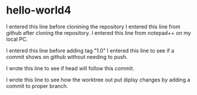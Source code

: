 # hello-world4
I entered this line before clonining the repository
I entered this line from github after cloning the repository.
I entered this line from notepad++ on my local PC.

I entered this line before adding tag "1.0"
I entered this line to see if a commit shows on github without needing to push.

I wrote this line to see if head will follow this commit.

I wrote this line to see how the worktree out put diplsy changes by adding a commit to proper branch.